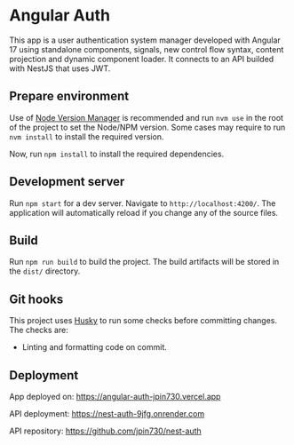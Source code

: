# Angular Auth

This app is a user authentication system manager developed with Angular 17 using standalone components, signals, new control flow syntax, content projection and dynamic component loader. It connects to an API builded with NestJS that uses JWT.

## Prepare environment

Use of [Node Version Manager](https://github.com/nvm-sh/nvm) is recommended and run `nvm use` in the root of the project to set the Node/NPM version. Some cases may require to run `nvm install` to install the required version.

Now, run `npm install` to install the required dependencies.

## Development server

Run `npm start` for a dev server. Navigate to `http://localhost:4200/`. The application will automatically reload if you change any of the source files.

## Build

Run `npm run build` to build the project. The build artifacts will be stored in the `dist/` directory.

## Git hooks

This project uses [Husky](https://typicode.github.io/husky) to run some checks before committing changes. The checks are:

- Linting and formatting code on commit.

## Deployment

App deployed on: <https://angular-auth-jpin730.vercel.app>

API deployment: <https://nest-auth-9jfg.onrender.com>

API repository: <https://github.com/jpin730/nest-auth>
